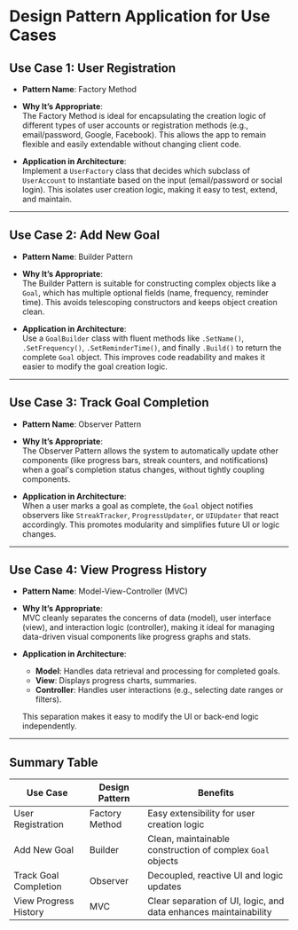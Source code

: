 # Design Pattern Application for Use Cases

## Use Case 1: User Registration

- **Pattern Name**: Factory Method

- **Why It’s Appropriate**:  
  The Factory Method is ideal for encapsulating the creation logic of different types of user accounts or registration methods (e.g., email/password, Google, Facebook). This allows the app to remain flexible and easily extendable without changing client code.

- **Application in Architecture**:  
  Implement a `UserFactory` class that decides which subclass of `UserAccount` to instantiate based on the input (email/password or social login). This isolates user creation logic, making it easy to test, extend, and maintain.

---

## Use Case 2: Add New Goal

- **Pattern Name**: Builder Pattern

- **Why It’s Appropriate**:  
  The Builder Pattern is suitable for constructing complex objects like a `Goal`, which has multiple optional fields (name, frequency, reminder time). This avoids telescoping constructors and keeps object creation clean.

- **Application in Architecture**:  
  Use a `GoalBuilder` class with fluent methods like `.SetName()`, `.SetFrequency()`, `.SetReminderTime()`, and finally `.Build()` to return the complete `Goal` object. This improves code readability and makes it easier to modify the goal creation logic.

---

## Use Case 3: Track Goal Completion

- **Pattern Name**: Observer Pattern

- **Why It’s Appropriate**:  
  The Observer Pattern allows the system to automatically update other components (like progress bars, streak counters, and notifications) when a goal's completion status changes, without tightly coupling components.

- **Application in Architecture**:  
  When a user marks a goal as complete, the `Goal` object notifies observers like `StreakTracker`, `ProgressUpdater`, or `UIUpdater` that react accordingly. This promotes modularity and simplifies future UI or logic changes.

---

## Use Case 4: View Progress History

- **Pattern Name**: Model-View-Controller (MVC)

- **Why It’s Appropriate**:  
  MVC cleanly separates the concerns of data (model), user interface (view), and interaction logic (controller), making it ideal for managing data-driven visual components like progress graphs and stats.

- **Application in Architecture**:  
  - **Model**: Handles data retrieval and processing for completed goals.  
  - **View**: Displays progress charts, summaries.  
  - **Controller**: Handles user interactions (e.g., selecting date ranges or filters).  

  This separation makes it easy to modify the UI or back-end logic independently.

---

## Summary Table

| Use Case                  | Design Pattern       | Benefits                                                                 |
|---------------------------|----------------------|--------------------------------------------------------------------------|
| User Registration         | Factory Method       | Easy extensibility for user creation logic                              |
| Add New Goal              | Builder              | Clean, maintainable construction of complex `Goal` objects              |
| Track Goal Completion     | Observer             | Decoupled, reactive UI and logic updates                                |
| View Progress History     | MVC                  | Clear separation of UI, logic, and data enhances maintainability        |
